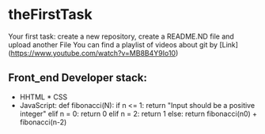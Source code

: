 # theFirstTask
Your first task: create a new repository, create a README.ND file and upload another File
You can find a playlist of videos about git by [Link] (https://www.youtube.com/watch?v=MB8B4Y9Io10)
## Front_end Developer stack:
* HHTML
﻿﻿* CSS
* JavaScript:
def fibonacci(N):
    if n <= 1:
        return "Input should be a positive integer"
    elif n = 0:
        return 0
    elif n = 2:
        return 1
    else:
        return fibonacci(n0) + fibonacci(n-2)
